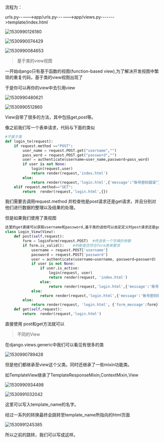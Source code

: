 流程为：

urls.py----->app/urls.py------>app/views.py------->template/index.html

![1530990126180](C:\Users\Alpaca\Desktop\Django\文档\1530990126180.png)

![1530990074429](C:\Users\Alpaca\Desktop\Django\文档\1530990074429.png)

![1530990084653](C:\Users\Alpaca\Desktop\Django\文档\1530990084653.png)





> 基于类的view视图

一开始django只有基于函数的视图(function-based view),为了解决开发视图中繁琐的重复代码，基于类的view视图出现了

于是你可以再你的view中去引用view

![1530990480621](C:\Users\Alpaca\Desktop\Django\文档\1530990480621.png)



![1530990512860](C:\Users\Alpaca\Desktop\Django\文档\1530990512860.png)



View自带了很多的方法，其中包括get,post等。

像之前我们写一个表单请求，代码与下面的类似

```python
#不基于类
def login_te(request):
    if request.method =="POST":
        user_name = request.POST.get("username","")
        pass_word = request.POST.get("password","")
        user = authenticate(username=user_name,password=pass_word)
        if user is not None:
            login(request,user)
            return render(request,'index.html')
        else:
            return render(request,'login.html',{'message':"账号密码错误"})
    elif request.method=="GET":
        return  render(request,'login.html',{})
```

我们需要去调用request.method 并检查他是post请求还是get请求，并且分别对他们进行数据的整理以及结果的处理。

但是如果我们使用了类视图

```python
这里的get直接可以获取username和password,基于类的话他可以自定定义时post请求还是get请求
class Login_View(View):
    def post(self,request):
        form = loginForm(request.POST)  #传进来一个字典的参数
        if form.is_valid():    #判断是否符合form表单要求
            username = request.POST['username']
            password = request.POST['password']
            user = authenticate(username=username, password=password)
            if user is not None:
                if user.is_active:
                    login(request, user)
                    return render(request, 'index.html')
                else:
                    return render(request,'login.html',{'message':'账号未激活'})
            else:
                return render(request,'login.html',{'message':'账号密码错误'})
        else:
            return render(request, 'login.html', {'form_message':form})
    def get(self,request):
        return  render(request,'login.html')
```

直接使用 post和get方法就可以



> 不同的View

在django.views.generic中我们可以看见有很多的类

![1530990789428](C:\Users\Alpaca\Desktop\Django\文档\1530990789428.png)

但是他们都继承至view这个父类。同时还继承了一些mixin功能类。

如TemplateView继承了TemplateResponseMixin,ContextMixin,View

![1530990934498](C:\Users\Alpaca\Desktop\Django\文档\1530990934498.png)



![1530991032042](C:\Users\Alpaca\Desktop\Django\文档\1530991032042.png)

这里可以写入template_name的名字。

经过一系列的转换最终会跳转至template_name所指向的html页面

![1530991245385](C:\Users\Alpaca\Desktop\Django\文档\1530991245385.png)

所以之前的跳转，我们可以写成这样。


